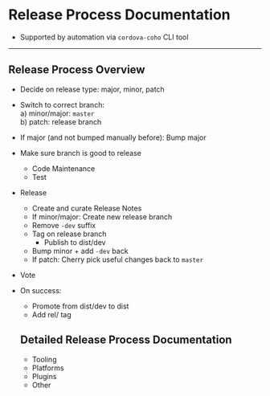 # Release Process Documentation



- Supported by automation via `cordova-coho` CLI tool

---

## Release Process Overview

- Decide on release type: major, minor, patch
- Switch to correct branch:   
  a) minor/major: `master`  
  b) patch: release branch
- If major (and not bumped manually before): Bump major
- Make sure branch is good to release
  - Code Maintenance
  - Test
- Release
  - Create and curate Release Notes
  - If minor/major: Create new release branch
  - Remove `-dev` suffix
  - Tag on release branch
    - Publish to dist/dev
  - Bump minor + add `-dev` back
  - If patch: Cherry pick useful changes back to `master`
- Vote
- On success:
  - Promote from dist/dev to dist
  - Add rel/ tag
  
  ## Detailed Release Process Documentation
  
  - Tooling
  - Platforms
  - Plugins
  - Other
